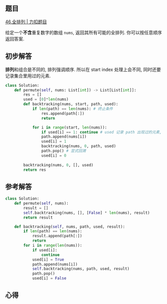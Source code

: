 ## 题目
[46.全排列 | 力扣题目](https://leetcode.cn/problems/permutations/description/)

给定一个**不含**重复数字的数组 `nums`, 返回其所有可能的全排列. 你可以按任意顺序返回答案.

## 初步解答
**排列**和组合是不同的, 排列强调顺序. 所以在 start index 处理上会不同, 同时还要记录集合里用过的元素.
```python
class Solution:
    def permute(self, nums: List[int]) -> List[List[int]]:
        res = []
        used = [0]*len(nums)
        def backtracking(nums, start, path, used):
            if len(path) == len(nums): # 终止条件
                res.append(path[:])
                return

            for i in range(start, len(nums)):
                if used[i] == 1: continue # used 记录 path 出现过的元素, 相当于从余下的元素里选择
                path.append(nums[i])
                used[i] = 1
                backtracking(nums, 0, path, used)
                path.pop() # 显式回溯
                used[i] = 0
            
        backtracking(nums, 0, [], used)
        return res
```

## 参考解答
```python
class Solution:
    def permute(self, nums):
        result = []
        self.backtracking(nums, [], [False] * len(nums), result)
        return result

    def backtracking(self, nums, path, used, result):
        if len(path) == len(nums):
            result.append(path[:])
            return
        for i in range(len(nums)):
            if used[i]:
                continue
            used[i] = True
            path.append(nums[i])
            self.backtracking(nums, path, used, result)
            path.pop()
            used[i] = False
```

## 心得